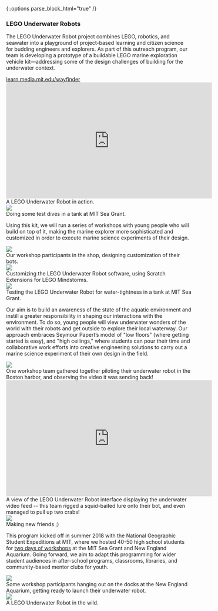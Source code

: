 {::options parse_block_html="true" /}
<section>
<div class="text-container">
<h3>LEGO Underwater Robots</h3>
<p>The LEGO Underwater Robot project combines LEGO, robotics, and seawater into a playground of project-based
learning and citizen science for budding engineers and explorers. As part of this outreach program, our team is
developing a prototype of a buildable LEGO marine exploration vehicle kit—addressing some of the design challenges of
building for the underwater context.</p>
<a href="https://learn.media.mit.edu/wayfinder/" target="_blank" class="sliding blue show">learn.media.mit.edu/wayfinder</a>
</div>
<div class="media-container">
<div class="video-container">
<div class="video">
<iframe width="560" height="315" src="https://www.youtube.com/embed/kY4im93tFyc" frameborder="0" allow="accelerometer; autoplay; encrypted-media; gyroscope; picture-in-picture"
allowfullscreen></iframe>
</div>
<div class="caption">
<span>A LEGO Underwater Robot in action.</span>
</div>
</div>
<div class="img-container">
<div class="img">
<img src="{{ site.baseurl }}/img/elements/open-ocean--1-1.jpg">
</div>
<div class="caption">
<span>Doing some test dives in a tank at MIT Sea Grant.</span>
</div>
</div>
</div>
</section>

<section>
<div class="text-container">
<p>Using this kit, we will run a series of workshops with young people who will build on top of it, making
the marine explorer more sophisticated and customized in order to execute marine science experiments of their
design.</p>
</div>
<div class="media-container">
<div class="img-container">
<div class="img">
<img src="{{ site.baseurl }}/img/elements/open-ocean--2-1.jpg">
</div>
<div class="caption">
<span>Our workshop participants in the shop, designing customization of their bots.</span>
</div>
</div>
<div class="img-container">
<div class="img">
<img src="{{ site.baseurl }}/img/elements/open-ocean--2-2.jpg">
</div>
<div class="caption">
<span>Customizing the LEGO Underwater Robot software, using Scratch Extensions for LEGO Mindstorms.</span>
</div>
</div>
<div class="img-container">
<div class="img">
<img src="{{ site.baseurl }}/img/elements/open-ocean--2-3.jpg">
</div>
<div class="caption">
<span>Testing the LEGO Underwater Robot for water-tightness in a tank at MIT Sea Grant.</span>
</div>
</div>
</div>
</section>

<section>
<div class="text-container">
<p>Our aim is to build an awareness of the state of the aquatic environment and instill a greater
responsibility in shaping our interactions with the environment. To do so, young people will view underwater
wonders of the world with their robots and get outside to explore their local waterway. Our approach embraces
Seymour Papert’s model of "low floors" (where getting started is easy), and "high ceilings," where students can
pour their time and collaborative work efforts into creative engineering solutions to carry out a marine science
experiment of their own design in the field.</p>
</div>
<div class="media-container">
<div class="img-container">
<div class="img">
<img src="{{ site.baseurl }}/img/elements/open-ocean--3-1.jpg">
</div>
<div class="caption">
<span>One workshop team gathered together piloting their underwater robot in the Boston harbor, and observing the video it was
sending back!</span>
</div>
</div>
<div class="video-container">
<div class="video">
<iframe width="560" height="315" src="https://www.youtube.com/embed/BGuE8ObAkRI" frameborder="0" allow="accelerometer; autoplay; encrypted-media; gyroscope; picture-in-picture"
allowfullscreen></iframe>
</div>
<div class="caption">
<span>A view of the LEGO Underwater Robot interface displaying the underwater video feed -- this team rigged a squid-baited lure
onto their bot, and even managed to pull up two crabs!</span>
</div>
</div>
<div class="img-container">
<div class="img">
<img src="{{ site.baseurl }}/img/elements/open-ocean--3-2.jpg">
</div>
<div class="caption">
<span>Making new friends ;)</span>
</div>
</div>
</div>
</section>

<section>
<div class="text-container">
<p>This program kicked off in summer 2018 with the National Geographic Student
Expeditions at MIT, where we hosted 40-50 high school students for <a href="https://learn.media.mit.edu/wayfinder/"
target="_blank">two days of workshops</a> at the MIT Sea Grant and New England Aquarium.
Going forward, we aim to adapt this programming for wider student audiences in after-school
programs, classrooms, libraries, and community-based mentor clubs for youth.</p>
</div>
<div class="media-container">
<div class="img-container">
<div class="img">
<img src="{{ site.baseurl }}/img/elements/open-ocean--4-1.jpg">
</div>
<div class="caption">
<span>Some workshop participants hanging out on the docks at the New England Aquarium, getting ready to launch their
underwater robot.</span>
</div>
</div>
<div class="img-container">
<div class="img">
<img src="{{ site.baseurl }}/img/elements/open-ocean--4-2.jpg">
</div>
<div class="caption">
<span>A LEGO Underwater Robot in the wild.</span>
</div>
</div>
</div>
</section>